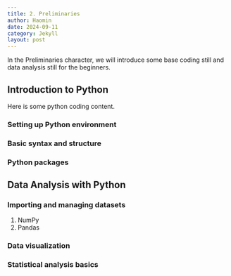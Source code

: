 ```yaml
---
title: 2. Preliminaries
author: Haomin
date: 2024-09-11
category: Jekyll
layout: post
---
```


In the Preliminaries character, we will introduce some base coding still and data analysis still for the beginners.

Introduction to Python
-------------
Here is some python coding content.
### Setting up Python environment
### Basic syntax and structure
### Python packages

Data Analysis with Python
-------------
### Importing and managing datasets
1. NumPy
2. Pandas
### Data visualization
### Statistical analysis basics
